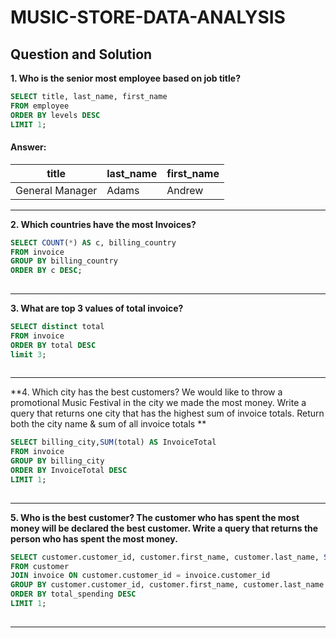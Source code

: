 # MUSIC-STORE-DATA-ANALYSIS

## Question and Solution
**1.  Who is the senior most employee based on job title?**

````sql
SELECT title, last_name, first_name 
FROM employee
ORDER BY levels DESC
LIMIT 1; 
````
#### Answer:
| title | last_name |first_name |
| ----------- | ----------- |----------- |
| General Manager        | Adams          | Andrew |
***

**2. Which countries have the most Invoices?**

````sql
SELECT COUNT(*) AS c, billing_country 
FROM invoice
GROUP BY billing_country
ORDER BY c DESC;
  
````

***
**3. What are top 3 values of total invoice?**

````sql
SELECT distinct total 
FROM invoice
ORDER BY total DESC
limit 3;
  
````

***
**4.  Which city has the best customers? We would like to throw a promotional Music Festival in the city we made the most money. 
Write a query that returns one city that has the highest sum of invoice totals. 
Return both the city name & sum of all invoice totals **

````sql
SELECT billing_city,SUM(total) AS InvoiceTotal
FROM invoice
GROUP BY billing_city
ORDER BY InvoiceTotal DESC
LIMIT 1;
  
````

***
**5. Who is the best customer? The customer who has spent the most money will be declared the best customer. 
Write a query that returns the person who has spent the most money.**

````sql
SELECT customer.customer_id, customer.first_name, customer.last_name, SUM(invoice.total) AS total_spending
FROM customer
JOIN invoice ON customer.customer_id = invoice.customer_id
GROUP BY customer.customer_id, customer.first_name, customer.last_name
ORDER BY total_spending DESC
LIMIT 1;
  
````

***
